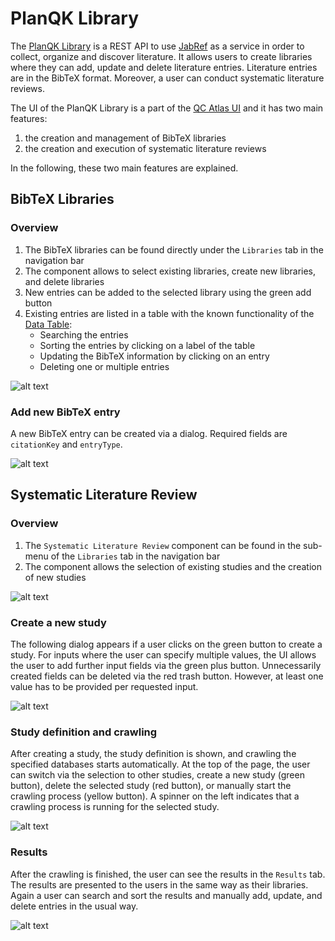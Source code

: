# PlanQK Library

The [PlanQK Library](https://github.com/UST-QuAntiL/PlanQK-Library) is a REST API to use [JabRef](https://github.com/JabRef/jabref) as a service in order to collect, organize and discover literature.
It allows users to create libraries where they can add, update and delete literature entries.
Literature entries are in the BibTeX format.
Moreover, a user can conduct systematic literature reviews.

The UI of the PlanQK Library is a part of the [QC Atlas UI](./qc-atlas.md) and it has two main features:
    
1. the creation and management of BibTeX libraries
2. the creation and execution of systematic literature reviews

In the following, these two main features are explained.

## BibTeX Libraries

### Overview
1. The BibTeX libraries can be found directly under the `Libraries` tab in the navigation bar
2. The component allows to select existing libraries, create new libraries, and delete libraries
3. New entries can be added to the selected library using the green add button
4. Existing entries are listed in a table with the known functionality of the [Data Table](./qc-atlas/overview.md#data-table):
    * Searching the entries 
    * Sorting the entries by clicking on a label of the table
    * Updating the BibTeX information by clicking on an entry
    * Deleting one or multiple entries

![alt text](./images/libraries/overview_library_ui.png "Overview Libraries")

### Add new BibTeX entry
A new BibTeX entry can be created via a dialog.
Required fields are `citationKey` and `entryType`.

![alt text](./images/libraries/add_new_bibentry.png "Add new bibTeX entry")

## Systematic Literature Review

### Overview
1. The `Systematic Literature Review` component can be found in the sub-menu of the `Libraries` tab in the navigation bar
2. The component allows the selection of existing studies and the creation of new studies

![alt text](./images/libraries/overview_slr.png "Overview SLR")

### Create a new study

The following dialog appears if a user clicks on the green button to create a study.
For inputs where the user can specify multiple values, the UI allows the user to add further input fields via the green plus button.
Unnecessarily created fields can be deleted via the red trash button.
However, at least one value has to be provided per requested input.

![alt text](./images/libraries/create_study.png "Create a new study")


### Study definition and crawling

After creating a study, the study definition is shown, and crawling the specified databases starts automatically.
At the top of the page, the user can switch via the selection to other studies, create a new study (green button), delete the selected study (red button), or manually start the crawling process (yellow button).
A spinner on the left indicates that a crawling process is running for the selected study.

![alt text](./images/libraries/study_definiton.png "Study definition")

### Results
After the crawling is finished, the user can see the results in the `Results` tab.
The results are presented to the users in the same way as their libraries.
Again a user can search and sort the results and manually add, update, and delete entries in the usual way.

![alt text](./images/libraries/study_results.png "Study results")


